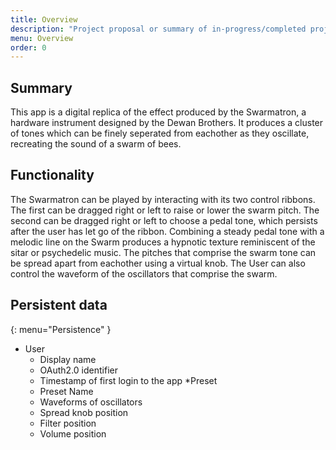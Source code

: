 ```yaml
---
title: Overview
description: "Project proposal or summary of in-progress/completed project."
menu: Overview
order: 0
---
```


## Summary

This app is a digital replica of the effect produced by the Swarmatron, a hardware instrument designed by the
Dewan Brothers. It produces a cluster of tones which can be finely seperated from eachother as they
oscillate, recreating the sound of a swarm of bees.

## Functionality

The Swarmatron can be played by interacting with its two control ribbons.
The first can be dragged right or left to raise or lower the swarm pitch.
The second can be dragged right or left to choose a pedal tone, which persists after the user has let go of the ribbon.
Combining a steady pedal tone with a melodic line on the Swarm produces a hypnotic texture reminiscent of the sitar or psychedelic music.
The pitches that comprise the swarm tone can be spread apart from eachother using a virtual knob.
The User can also control the waveform of the oscillators that comprise the swarm.

## Persistent data
{: menu="Persistence" }

* User
    * Display name
    * OAuth2.0 identifier
    * Timestamp of first login to the app
  *Preset
    * Preset Name
    * Waveforms of oscillators
    * Spread knob position
    * Filter position
    * Volume position
  
